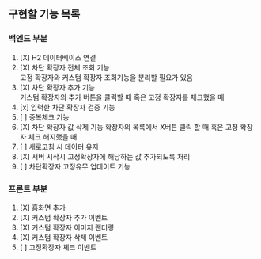 ## 구현할 기능 목록  

### 백엔드 부분
1. [X] H2 데이터베이스 연결
2. [X] 차단 확장자 전체 조회 기능  
    고정 확장자와 커스텀 확장자 조회기능을 분리할 필요가 있음  
3. [X] 차단 확장자 추가 기능  
    커스텀 확장자의 추가 버튼을 클릭할 때 혹은 고정 확장자를 체크했을 때
4. [x] 입력한 차단 확장자 검증 기능
5. [ ] 중복체크 기능
6. [X] 차단 확장자 값 삭제 기능 
      확장자의 목록에서 X버튼 클릭 할 때 혹은 고정 확장자 체크 해지했을 때
7. [ ] 새로고침 시 데이터 유지
8. [X] 서버 시작시 고정확장자에 해당하는 값 추가되도록 처리
9. [ ] 차단확장자 고정유무 업데이트 기능

### 프론트 부분
1. [X] 홈화면 추가
2. [X] 커스텀 확장자 추가 이벤트
3. [X] 커스텀 확장자 이미지 랜더링
4. [X] 커스텀 확장자 삭제 이벤트 
5. [ ] 고정확장자 체크 이벤트
